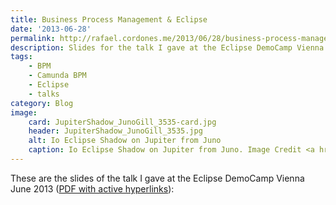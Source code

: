 ```yaml
---
title: Business Process Management & Eclipse
date: '2013-06-28'
permalink: http://rafael.cordones.me/2013/06/28/business-process-management-eclipse/
description: Slides for the talk I gave at the Eclipse DemoCamp Vienna.
tags: 
    - BPM
    - Camunda BPM
    - Eclipse
    - talks
category: Blog
image: 
    card: JupiterShadow_JunoGill_3535-card.jpg
    header: JupiterShadow_JunoGill_3535.jpg
    alt: Io Eclipse Shadow on Jupiter from Juno
    caption: Io Eclipse Shadow on Jupiter from Juno. Image Credit <a href="https://apod.nasa.gov/apod/ap191007.html">NASA</a>.
---
```


These are the slides of the talk I gave at the Eclipse DemoCamp Vienna June 2013 (<a href="https://speakerd.s3.amazonaws.com/presentations/a037c4d0c3ec0130d56c3e03b440dae5/bpm-and-eclipse-eclipse-democamp-kepler-vienna-2013.pdf">PDF with active hyperlinks</a>):

<script async class="speakerdeck-embed" data-id="a037c4d0c3ec0130d56c3e03b440dae5" data-ratio="1.33333333333333" src="//speakerdeck.com/assets/embed.js"></script>
